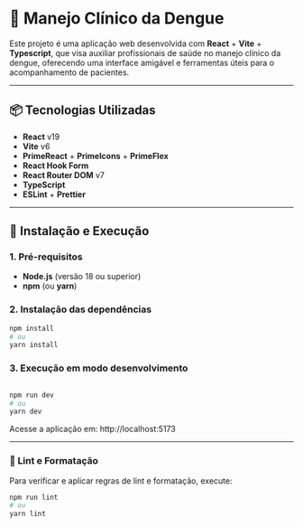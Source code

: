 # 🦟 Manejo Clínico da Dengue

Este projeto é uma aplicação web desenvolvida com **React** + **Vite** + **Typescript**, que visa auxiliar profissionais de saúde no manejo clínico da dengue, oferecendo uma interface amigável e ferramentas úteis para o acompanhamento de pacientes.

---

## 📦 Tecnologias Utilizadas

- **React** v19
- **Vite** v6
- **PrimeReact** + **PrimeIcons** + **PrimeFlex**
- **React Hook Form**
- **React Router DOM** v7
- **TypeScript**
- **ESLint** + **Prettier**

---

## 🚀 Instalação e Execução

### 1. Pré-requisitos

- **Node.js** (versão 18 ou superior)
- **npm** (ou **yarn**)

### 2. Instalação das dependências

```bash
npm install
# ou
yarn install
```

### 3. Execução em modo desenvolvimento
```bash

npm run dev
# ou
yarn dev
```
Acesse a aplicação em: http://localhost:5173

---

### 🧪 Lint e Formatação
Para verificar e aplicar regras de lint e formatação, execute:

```bash
npm run lint
# ou
yarn lint
```
